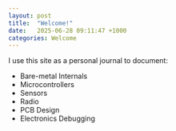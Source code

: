 ```yaml
---
layout: post
title:  "Welcome!"
date:   2025-06-28 09:11:47 +1000
categories: Welcome
---
```

I use this site as a personal journal to document:
- Bare-metal Internals
- Microcontrollers
- Sensors
- Radio
- PCB Design
- Electronics Debugging
